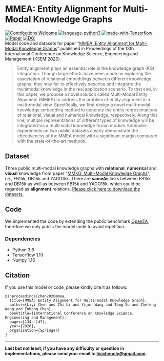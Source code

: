 # MMEA: Entity Alignment for Multi-Modal Knowledge Graphs
[![Contributions Welcome](https://img.shields.io/badge/Contributions-Welcome-brightgreen.svg?style=flat-square)](https://github.com/liyichen-cly/MMEA/issues)
[![language-python3](https://img.shields.io/badge/Language-Python3-blue.svg?style=flat-square)](https://www.python.org/)
[![made-with-Tensorflow](https://img.shields.io/badge/Made%20with-Tensorflow-orange.svg?style=flat-square)](https://www.tensorflow.org/)
[![Paper](https://img.shields.io/badge/KSEM%202020-PDF-yellow.svg?style=flat-square)](http://home.ustc.edu.cn/~liyichen/assets/files/LiyiChen_KSEM20.pdf)
[![DOI](https://img.shields.io/badge/DOI-10.1007%2F978--3--030--55130--8__12-lightgrey.svg?style=flat-square)](https://link.springer.com/chapter/10.1007/978-3-030-55130-8_12)  
Model code and datasets for paper "[MMEA: Entity Alignment for Multi-Modal Knowledge Graphs](http://home.ustc.edu.cn/~liyichen/assets/files/LiyiChen_KSEM20.pdf)" published in Proceedings of the 13th International Conference on Knowledge Science, Engineering and Management (KSEM'2020).  

> Entity alignment plays an essential role in the knowledge graph (KG) integration. Though large efforts have been made on exploring the association of relational embeddings between different knowledge
graphs, they may fail to effectively describe and integrate the multimodal knowledge in the real application scenario. To that end, in this paper, we propose a novel solution called Multi-Modal Entity Alignment
(MMEA) to address the problem of entity alignment in a multi-modal view. Specifically, we first design a novel multi-modal knowledge embedding method to generate the entity representations of relational, visual
and numerical knowledge, respectively. Along this line, multiple representations of different types of knowledge will be integrated via a multimodal knowledge fusion module. Extensive experiments on two public
datasets clearly demonstrate the effectiveness of the MMEA model with a significant margin compared with the state-of-the-art methods.

## Dataset
Three public multi-modal knowledge graphs with **relational**, **numerical** and **visual** knowledge from paper "[MMKG: Multi-Modal Knowledge Graphs](https://arxiv.org/abs/1903.05485)", i.e., FB15k, DB15k and YAGO15k.
There are **sameAs** links between FB15k and DB15k as well as between FB15k and YAGO15k, which could be regarded as **alignment** relations. 
[Please click here to download the datasets.](https://github.com/nle-ml/mmkb)

## Code
We implemented the code by extending the public benchmark [OpenEA](https://github.com/nju-websoft/OpenEA), therefore we only public the model code to avoid repetition.

### **Dependencies**
* Python 3.6
* Tensorflow 1.10
* Numpy 1.16

## Citation
If you use this model or code, please kindly cite it as follows:
```
@inproceedings{chen2020mmea,
  title={MMEA: Entity Alignment for Multi-modal Knowledge Graph},
  author={Liyi Chen and Zhi Li and Yijun Wang and Tong Xu and Zhefeng Wang and Enhong Chen},
  booktitle={International Conference on Knowledge Science, Engineering and Management},
  pages={134--147},
  year={2020},
  organization={Springer}
}
```
***
 **Last but not least, if you have any difficulty or question in implementations, please send your email to liyichencly@gmail.com.**
